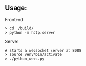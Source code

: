 Usage:
------

Frontend
```
> cd ./build/
> python -m http.server
```


Server
```
# starts a websocket server at 8088
> source venv/bin/activate
> ./python_webs.py
```
